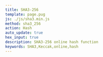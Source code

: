 ```yaml
---
title: SHA3-256
template: page.pug
js: ./js/sha3.min.js
method: sha3_256
action: Hash
auto_update: true
hex_input: true
description: SHA3-256 online hash function
keywords: SHA3,Keccak,online,hash
---
```

